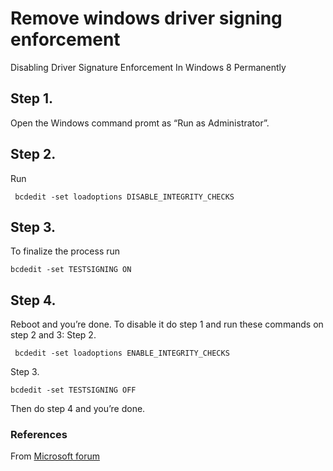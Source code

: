 # Remove windows driver signing enforcement

Disabling Driver Signature Enforcement In Windows 8 Permanently

## Step 1.
Open the Windows command promt as “Run as Administrator”.

## Step 2.
Run 
```shell
 bcdedit -set loadoptions DISABLE_INTEGRITY_CHECKS
```

## Step 3.
To finalize the process run 
```shell
bcdedit -set TESTSIGNING ON
```

## Step 4.
Reboot and you’re done.
To disable it do step 1 and run these commands on 
step 2 and 3:
Step 2.
```shell
 bcdedit -set loadoptions ENABLE_INTEGRITY_CHECKS
 ```
Step 3. 
```shell
bcdedit -set TESTSIGNING OFF
```
Then do step 4 and you’re done.

### References

From [Microsoft forum](http://answers.microsoft.com/en-us/windows/forum/windows_tp-hardware/how-do-i-disable-driver-signature-enforcement-win/a53ec7ca-bdd3-4f39-a3af-3bd92336d248) 

